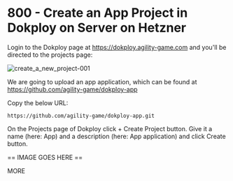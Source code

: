 # 800 - Create an App Project in Dokploy on Server on Hetzner

Login to the Dokploy page at https://dokploy.agility-game.com and you'll be directed to the projects page:

![create_a_new_project-001](https://github.com/agility-game/dokploy/assets/1499433/8cd7133a-8ddc-4d1c-b643-7806c63a7d97)

We are going to upload an app application, which can be found at https://github.com/agility-game/dokploy-app

Copy the below URL:

```
https://github.com/agility-game/dokploy-app.git
```

On the Projects page of Dokploy click + Create Project button. Give it a name (here: App) and a description (here: App application) and click Create button.

== IMAGE GOES HERE ==

MORE
